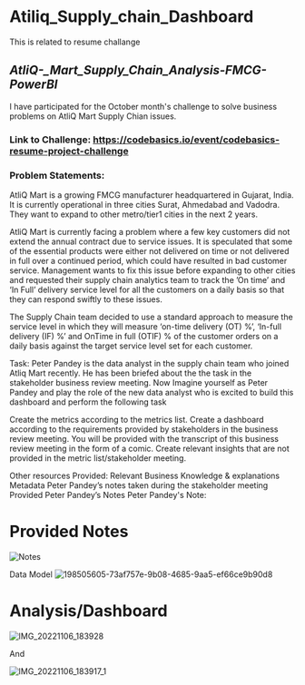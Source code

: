 # Atiliq_Supply_chain_Dashboard
This is related to resume challange
## *AtliQ-_Mart_Supply_Chain_Analysis-FMCG-PowerBI*
I have participated for the October month's challenge to solve business problems on AtliQ Mart Supply Chian issues.

### Link to Challenge: https://codebasics.io/event/codebasics-resume-project-challenge

### Problem Statements:
AtliQ Mart is a growing FMCG manufacturer headquartered in Gujarat, India. It is currently operational in three cities Surat, Ahmedabad and Vadodra. They want to expand to other metro/tier1 cities in the next 2 years.

AtliQ Mart is currently facing a problem where a few key customers did not extend the annual contract due to service issues. It is speculated that some of the essential products were either not delivered on time or not delivered in full over a continued period, which could have resulted in bad customer service. Management wants to fix this issue before expanding to other cities and requested their supply chain analytics team to track the ’On time’ and ‘In Full’ delivery service level for all the customers on a daily basis so that they can respond swiftly to these issues.

The Supply Chain team decided to use a standard approach to measure the service level in which they will measure ‘on-time delivery (OT) %’, ‘In-full delivery (IF) %’ and OnTime in full (OTIF) % of the customer orders on a daily basis against the target service level set for each customer.

Task:
Peter Pandey is the data analyst in the supply chain team who joined Atliq Mart recently. He has been briefed about the the task in the stakeholder business review meeting. Now Imagine yourself as Peter Pandey and play the role of the new data analyst who is excited to build this dashboard and perform the following task

Create the metrics according to the metrics list. Create a dashboard according to the requirements provided by stakeholders in the business review meeting. You will be provided with the transcript of this business review meeting in the form of a comic. Create relevant insights that are not provided in the metric list/stakeholder meeting.

Other resources Provided:
Relevant Business Knowledge & explanations
Metadata
Peter Pandey’s notes taken during the stakeholder meeting
Provided Peter Pandey’s Notes
Peter Pandey's Note:
# Provided Notes
![Notes](https://user-images.githubusercontent.com/106645403/200172459-cea73e37-af11-47cf-9d5b-315b189ed079.png)

Data Model
![198505605-73af757e-9b08-4685-9aa5-ef66ce9b90d8](https://user-images.githubusercontent.com/106645403/200172731-f93021d9-6199-4451-95a8-62ddf5eadc55.png)


# Analysis/Dashboard
![IMG_20221106_183928](https://user-images.githubusercontent.com/106645403/200172971-76e8d527-01cf-4bec-be8d-cbaf5d9937b6.jpg)

And

![IMG_20221106_183917_1](https://user-images.githubusercontent.com/106645403/200173271-37281af7-541c-4e29-8c75-67cd1d80541f.jpg)




